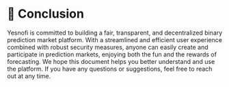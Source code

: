 # 🍭 Conclusion

Yesnofi is committed to building a fair, transparent, and decentralized binary prediction market platform. With a streamlined and efficient user experience combined with robust security measures, anyone can easily create and participate in prediction markets, enjoying both the fun and the rewards of forecasting. We hope this document helps you better understand and use the platform. If you have any questions or suggestions, feel free to reach out at any time.
